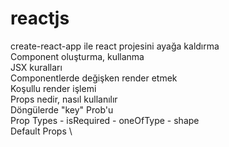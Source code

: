 # reactjs
create-react-app ile react projesini ayağa kaldırma\
Component oluşturma, kullanma\
JSX kuralları\
Componentlerde değişken render etmek\
Koşullu render işlemi\
Props nedir, nasıl kullanılır\
Döngülerde "key" Prob'u\
Prop Types - isRequired - oneOfType - shape\
Default Props \